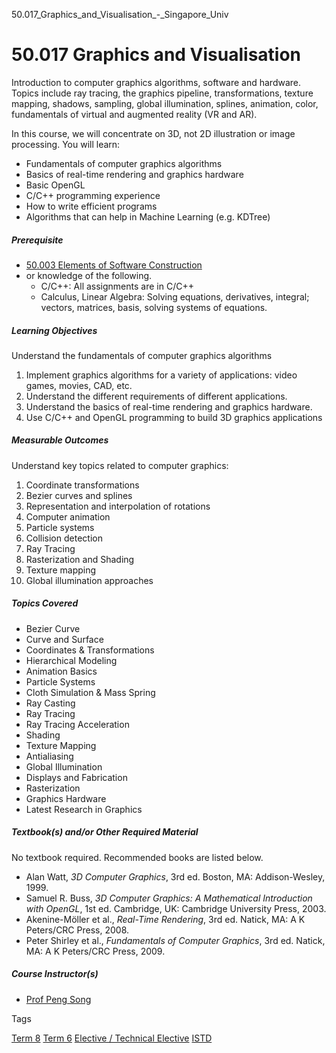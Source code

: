 50.017_Graphics_and_Visualisation_-_Singapore_Univ



50.017 Graphics and Visualisation
=================================

Introduction to computer graphics algorithms, software and hardware. Topics include ray tracing, the graphics pipeline, transformations, texture mapping, shadows, sampling, global illumination, splines, animation, color, fundamentals of virtual and augmented reality (VR and AR).

In this course, we will concentrate on 3D, not 2D illustration or image processing. You will learn:

* Fundamentals of computer graphics algorithms
* Basics of real-time rendering and graphics hardware
* Basic OpenGL
* C/C++ programming experience
* How to write efficient programs
* Algorithms that can help in Machine Learning (e.g. KDTree)

##### **Prerequisite**

* [50.003 Elements of Software Construction](/course/50-003-elements-of-software-construction/)
* or knowledge of the following.
  + C/C++: All assignments are in C/C++
  + Calculus, Linear Algebra: Solving equations, derivatives, integral; vectors, matrices, basis, solving systems of equations.

##### **Learning Objectives**

Understand the fundamentals of computer graphics algorithms

1. Implement graphics algorithms for a variety of applications: video games, movies, CAD, etc.
2. Understand the different requirements of different applications.
3. Understand the basics of real-time rendering and graphics hardware.
4. Use C/C++ and OpenGL programming to build 3D graphics applications

##### **Measurable Outcomes**

Understand key topics related to computer graphics:

1. Coordinate transformations
2. Bezier curves and splines
3. Representation and interpolation of rotations
4. Computer animation
5. Particle systems
6. Collision detection
7. Ray Tracing
8. Rasterization and Shading
9. Texture mapping
10. Global illumination approaches

##### **Topics Covered**

* Bezier Curve
* Curve and Surface
* Coordinates & Transformations
* Hierarchical Modeling
* Animation Basics
* Particle Systems
* Cloth Simulation & Mass Spring
* Ray Casting
* Ray Tracing
* Ray Tracing Acceleration
* Shading
* Texture Mapping
* Antialiasing
* Global Illumination
* Displays and Fabrication
* Rasterization
* Graphics Hardware
* Latest Research in Graphics

##### **Textbook(s) and/or Other Required Material**

No textbook required. Recommended books are listed below.

* Alan Watt, *3D Computer Graphics*, 3rd ed. Boston, MA: Addison-Wesley, 1999.
* Samuel R. Buss, *3D Computer Graphics: A Mathematical Introduction with OpenGL*, 1st ed. Cambridge, UK: Cambridge University Press, 2003.
* Akenine-Möller et al., *Real-Time Rendering*, 3rd ed. Natick, MA: A K Peters/CRC Press, 2008.
* Peter Shirley et al., *Fundamentals of Computer Graphics*, 3rd ed. Natick, MA: A K Peters/CRC Press, 2009.

##### **Course Instructor(s)**

* [Prof Peng Song](/profile/song-peng/)

Tags

[Term 8](/education/undergraduate/courses/?course-term=861)
[Term 6](/education/undergraduate/courses/?course-term=859)
[Elective / Technical Elective](/education/undergraduate/courses/?course-type=853)
[ISTD](/education/undergraduate/courses/?pillar-cluster=11)

